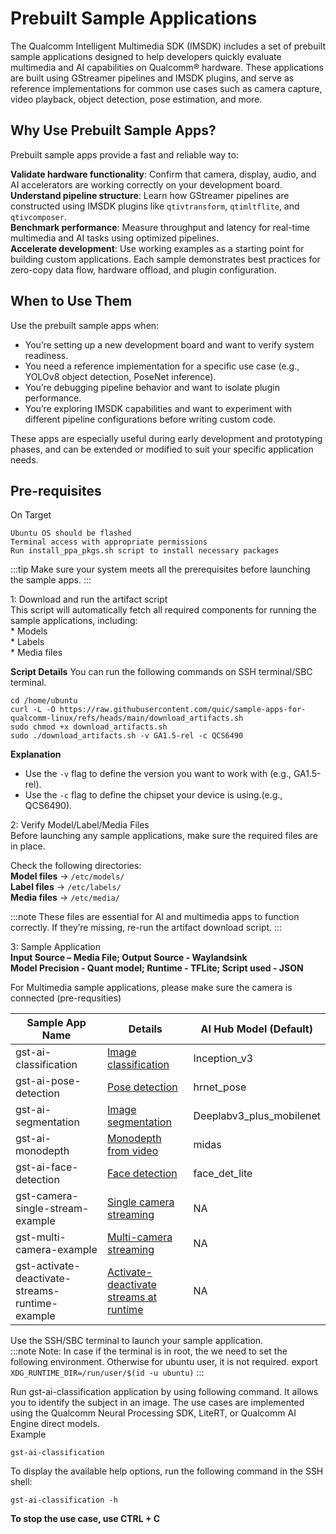 # Prebuilt Sample Applications

The Qualcomm Intelligent Multimedia SDK (IMSDK) includes a set of prebuilt sample applications designed to help developers quickly evaluate multimedia and AI capabilities on Qualcomm® hardware. These applications are built using GStreamer pipelines and IMSDK plugins, and serve as reference implementations for common use cases such as camera capture, video playback, object detection, pose estimation, and more.  

## Why Use Prebuilt Sample Apps?  
Prebuilt sample apps provide a fast and reliable way to:  

**Validate hardware functionality**: Confirm that camera, display, audio, and AI accelerators are working correctly on your development board.  
**Understand pipeline structure**: Learn how GStreamer pipelines are constructed using IMSDK plugins like `qtivtransform`, `qtimltflite`, and `qtivcomposer`.  
**Benchmark performance**: Measure throughput and latency for real-time multimedia and AI tasks using optimized pipelines.  
**Accelerate development**: Use working examples as a starting point for building custom applications. Each sample demonstrates best practices for zero-copy data flow, hardware offload, and plugin configuration.    

## When to Use Them  
Use the prebuilt sample apps when:  

* You’re setting up a new development board and want to verify system readiness.  
* You need a reference implementation for a specific use case (e.g., YOLOv8 object detection, PoseNet inference).  
* You’re debugging pipeline behavior and want to isolate plugin performance.  
* You’re exploring IMSDK capabilities and want to experiment with different pipeline configurations before writing custom code.  

These apps are especially useful during early development and prototyping phases, and can be extended or modified to suit your specific application needs.  

## Pre-requisites  
On Target  

    Ubuntu OS should be flashed  
    Terminal access with appropriate permissions    
    Run install_ppa_pkgs.sh script to install necessary packages  

:::tip
Make sure your system meets all the prerequisites before launching the sample apps.
:::

1: Download and run the artifact script  
This script will automatically fetch all required components for running the sample applications, including:  
    * Models  
    * Labels  
    * Media files  

**Script Details**
You can run the following commands on SSH terminal/SBC terminal.
```shell
cd /home/ubuntu 
curl -L -O https://raw.githubusercontent.com/quic/sample-apps-for-qualcomm-linux/refs/heads/main/download_artifacts.sh
sudo chmod +x download_artifacts.sh 
sudo ./download_artifacts.sh -v GA1.5-rel -c QCS6490
```
**Explanation**  
* Use the `-v` flag to define the version you want to work with (e.g., GA1.5-rel).
* Use the `-c` flag to define the chipset your device is using.(e.g., QCS6490).

2: Verify Model/Label/Media Files  
Before launching any sample applications, make sure the required files are in place.    

Check the following directories:    
    **Model files** → `/etc/models/`  
    **Label files** → `/etc/labels/`   
    **Media files** → `/etc/media/`  

:::note
 These files are essential for AI and multimedia apps to function correctly. If they’re missing, re-run the artifact download script.
:::

3: Sample Application    
**Input Source – Media File; Output Source - Waylandsink**  
**Model Precision - Quant model; Runtime - TFLite; Script used - JSON**  

For Multimedia sample applications, please make sure the camera is connected (pre-requsities)  

| Sample App Name           |  Details   | AI Hub Model (Default)         |
|------------------------------|------------|--------------------------------|
| gst-ai-classification     |  [Image classification](https://docs.qualcomm.com/bundle/publicresource/topics/80-70020-50/gst-ai-classification.html)  | Inception_v3                   
| gst-ai-pose-detection     |  [Pose detection](https://docs.qualcomm.com/bundle/publicresource/topics/80-70020-50/gst-ai-pose-detection.html)  | hrnet_pose                
| gst-ai-segmentation       |  [Image segmentation](https://docs.qualcomm.com/bundle/publicresource/topics/80-70020-50/gst-ai-segmentation.html)  | Deeplabv3_plus_mobilenet 
| gst-ai-monodepth          |  [Monodepth from video](https://docs.qualcomm.com/bundle/publicresource/topics/80-70020-50/mono-depth-from-video.html) | midas                   
| gst-ai-face-detection     |  [Face detection](https://docs.qualcomm.com/bundle/publicresource/topics/80-70020-50/gst-ai-face-detection.html) | face_det_lite                
| gst-camera-single-stream-example     |  [Single camera streaming](https://docs.qualcomm.com/bundle/publicresource/topics/80-70020-50/gst-camera-single-stream-example.html) | NA                
| gst-multi-camera-example    |  [Multi-camera streaming](https://docs.qualcomm.com/bundle/publicresource/topics/80-70020-50/gst-multi-camera-stream-example.html) | NA         
| gst-activate-deactivate-streams-runtime-example     |  [Activate-deactivate streams at runtime](https://docs.qualcomm.com/bundle/publicresource/topics/80-70020-50/gst-activate-deactivate-streams-runtime.html) | NA                

Use the SSH/SBC terminal to launch your sample application.  
:::note
Note: In case if the terminal is in root, the we need to set the following environment. Otherwise for ubuntu user, it is not required. export `XDG_RUNTIME_DIR=/run/user/$(id -u ubuntu)`
:::

Run gst-ai-classification application by using following command. It allows you to identify the subject in an image. The use cases are implemented using the Qualcomm Neural Processing SDK, LiteRT, or Qualcomm AI Engine direct models.  
Example
```shell
gst-ai-classification
```
To display the available help options, run the following command in the SSH shell:  
```shell
gst-ai-classification -h
```

**To stop the use case, use CTRL + C**






